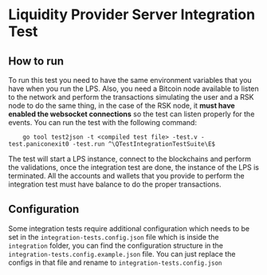 # Liquidity Provider Server Integration Test
## How to run
To run this test you need to have the same environment variables that you have when you run the LPS. 
Also, you need a Bitcoin node available to listen to the network and perform the transactions simulating the user and a
RSK node to do the same thing, in the case of the RSK node, it **must have enabled the websocket connections** so the 
test can listen properly for the events.
You can run the test with the following command:
```
    go tool test2json -t <compiled test file> -test.v -test.paniconexit0 -test.run ^\QTestIntegrationTestSuite\E$
``` 
The test will start a LPS instance, connect to the blockchains and perform the validations, once the integration test are done, 
the instance of the LPS is terminated.
All the accounts and wallets that you provide to perform the integration test must have balance to do the proper transactions.

## Configuration
Some integration tests require additional configuration which needs to be set in the `integration-tests.config.json` file which is 
inside the `integration` folder, you can find the configuration structure in the `integration-tests.config.example.json` file. You 
can just replace the configs in that file and rename to `integration-tests.config.json`
